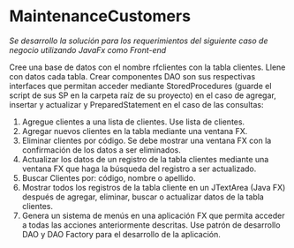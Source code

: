# MaintenanceCustomers

*Se desarrollo la solución para los requerimientos del siguiente caso de negocio utilizando JavaFx como Front-end*

Cree una base de datos con el nombre rfclientes con la tabla clientes. Llene con datos cada tabla. Crear componentes DAO son sus respectivas interfaces que permitan acceder mediante StoredProcedures (guarde el script de sus SP en la carpeta raíz de su proyecto) en el caso de agregar, insertar y actualizar y PreparedStatement en el caso de las consultas:

1. Agregue clientes a una lista de clientes. Use lista de clientes.
2. Agregar nuevos clientes en la tabla mediante una ventana FX.
3. Eliminar clientes por código. Se debe mostrar una ventana FX con la confirmación de los datos a ser eliminados.
4. Actualizar los datos de un registro de la tabla clientes mediante una ventana FX que haga la búsqueda del registro a ser actualizado.
5. Buscar Clientes por: código, nombre o apellido.
6. Mostrar todos los registros de la tabla cliente en un JTextArea (Java FX) después de agregar, eliminar, buscar o actualizar datos de la tabla clientes.
7. Genera un sistema de menús en una aplicación FX que permita acceder a todas las acciones anteriormente descritas. Use patrón de desarrollo DAO y DAO Factory para el desarrollo de la aplicación.
